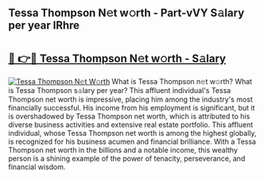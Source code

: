 ## Tessa Thompson N𝚎t w𝚘rth - Part-vVY S𝚊lary per year lRhre

# <h2><a href="http://gc1s4ef.nevu.top/?p=Tessa+Thompson">🔗 👉🔴 Tessa Thompson N𝚎t w𝚘rth - S𝚊lary</a></h2>

[![Tessa Thompson N𝚎t W𝚘rth](https://i.imgur.com/Oavwk0R.jpeg)](http://gc1s4ef.nevu.top/?p=Tessa+Thompson)
What is Tessa Thompson n𝚎t w𝚘rth? What is Tessa Thompson s𝚊lary per year?
This affluent individual's Tessa Thompson net worth is impressive, placing him among the industry's most financially successful. His income from his employment is significant, but it is overshadowed by Tessa Thompson net worth, which is attributed to his diverse business activities and extensive real estate portfolio. This affluent individual, whose Tessa Thompson net worth is among the highest globally, is recognized for his business acumen and financial brilliance. With a Tessa Thompson net worth in the billions and a notable income, this wealthy person is a shining example of the power of tenacity, perseverance, and financial wisdom.

